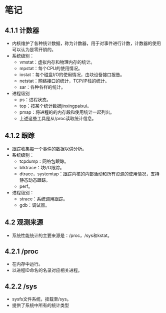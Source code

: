 # 笔记

## 4.1.1 计数器

- 内核维护了各种统计数据，称为计数器，用于对事件进行计数，计数器的使用可以认为是零开销的。
- 系统级别：
  - vmstat：虚拟内存和物理内存的统计。
  - mpstat：每个CPU的使用情况。
  - iostat：每个磁盘I/O的使用情况，由块设备接口报告。
  - netstat：网络接口的统计，TCP/IP栈的统计。
  - sar：各种各样的统计。
- 进程级别
  - ps：进程状态。
  - top：按某个统计数据jinxingpaixui。
  - pmap：将进程的的内存段和使用统计一起列出。
  - 上述这些工具是从/proc读取统计信息。

## 4.1.2 跟踪

- 跟踪收集每一个事件的数据以供分析。
- 系统级别：
  - tcpdump：网络包跟踪。
  - blktrace：块I/O跟踪。
  - dtrace，systemtap：跟踪内核的内部活动和所有资源的使用情况，支持静态动态跟踪。
  - perf。
- 进程级别：
  - strace：系统调用跟踪。
  - gdb：调试器。

## 4.2 观测来源

- 系统性能统计的主要来源是：/proc，/sys和kstat。

## 4.2.1 /proc

- 在内存中运行。
- 以进程ID命名的名录对应相关进程。

## 4.2.2 /sys

- sysfs文件系统，挂载至/sys。
- 提供了系统中所有的统计类型
